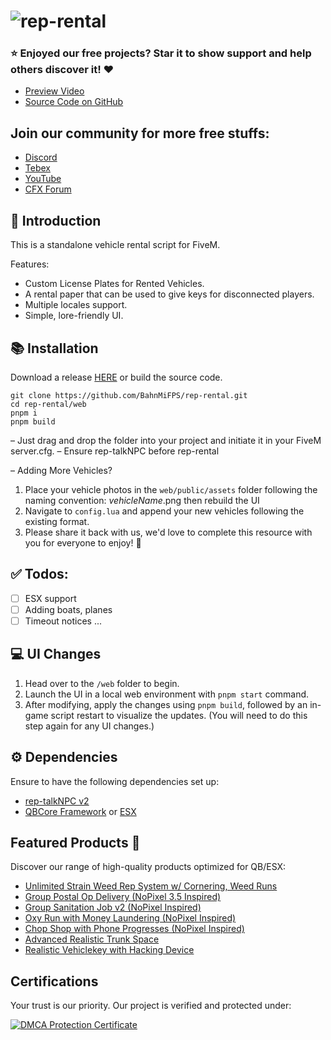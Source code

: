 # ![rep-rental](https://i.imgur.com/3FCYSNL.png)

### :star: Enjoyed our free projects? Star it to show support and help others discover it! ❤️

- [Preview Video](https://youtu.be/H5MnafXwj6A)
- [Source Code on GitHub](https://github.com/BahnMiFPS/rep-rental)

## Join our community for more free stuffs:

- [Discord](https://discord.gg/VxGs8ceG5W)
- [Tebex](https://rep.tebex.io/)
- [YouTube](https://www.youtube.com/@repscripts)
- [CFX Forum](https://forum.cfx.re/u/bahnmifps/activity/topics)

## 👋 Introduction

This is a standalone vehicle rental script for FiveM.

Features:

- Custom License Plates for Rented Vehicles.
- A rental paper that can be used to give keys for disconnected players.
- Multiple locales support.
- Simple, lore-friendly UI.

## 📚 Installation

Download a release [HERE](https://github.com/BahnMiFPS/rep-rental/releases) or build the source code.

```
git clone https://github.com/BahnMiFPS/rep-rental.git
cd rep-rental/web
pnpm i
pnpm build
```

– Just drag and drop the folder into your project and initiate it in your FiveM server.cfg.
– Ensure rep-talkNPC before rep-rental

– Adding More Vehicles?

1. Place your vehicle photos in the `web/public/assets` folder following the naming convention: _vehicleName_.png then rebuild the UI
2. Navigate to `config.lua` and append your new vehicles following the existing format.
3. Please share it back with us, we'd love to complete this resource with you for everyone to enjoy! 💖

## ✅ Todos:

- [ ] ESX support
- [ ] Adding boats, planes
- [ ] Timeout notices
      ...

## 💻 UI Changes

1. Head over to the `/web` folder to begin.
2. Launch the UI in a local web environment with `pnpm start` command.
3. After modifying, apply the changes using `pnpm build`, followed by an in-game script restart to visualize the updates. (You will need to do this step again for any UI changes.)

## ⚙️ Dependencies

Ensure to have the following dependencies set up:

- [rep-talkNPC v2](https://github.com/BahnMiFPS/rep-talkNPC)
- [QBCore Framework](https://github.com/qbcore-framework) or [ESX](https://github.com/esx-framework)

## Featured Products :star2:

Discover our range of high-quality products optimized for QB/ESX:

- [Unlimited Strain Weed Rep System w/ Cornering, Weed Runs](https://forum.cfx.re/t/esx-qb-ox-90-000-strain-weed-rep-system-w-cornering-weed-runs/4964606)
- [Group Postal Op Delivery (NoPixel 3.5 Inspired)](https://forum.cfx.re/t/qb-esx-group-postal-op-delivery-nopixel-3-5-dodo-inspired/4894624/29)
- [Group Sanitation Job v2 (NoPixel Inspired)](https://forum.cfx.re/t/nopixel-inspired-group-sanitation-job-v2/4929184/5)
- [Oxy Run with Money Laundering (NoPixel Inspired)](https://forum.cfx.re/t/nopixel-inspired-oxy-run-w-money-laundering/4941107/10)
- [Chop Shop with Phone Progresses (NoPixel Inspired)](https://forum.cfx.re/t/nopixel-inspired-chop-shop-with-phone-progresses/4942864/5)
- [Advanced Realistic Trunk Space](https://forum.cfx.re/t/paid-qbcore-advanced-realistic-trunk-space/4891965/2)
- [Realistic Vehiclekey with Hacking Device](https://forum.cfx.re/t/release-paid-qbcore-realistic-vehiclekey-with-hacking-device/4891955/10)

## Certifications

Your trust is our priority. Our project is verified and protected under:

[![DMCA Protection Certificate](https://i.imgur.com/TPtlTF8.png)](https://www.dmca.com/r/0epekze)
